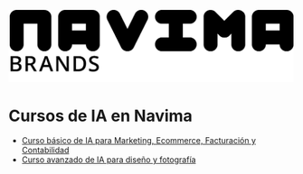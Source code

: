 ![Navima Logo](/navima_logo_negro.png)

# Cursos de IA en Navima

- [Curso básico de IA para Marketing, Ecommerce, Facturación y Contabilidad](curso_ia_oficina.md)
- [Curso avanzado de IA para diseño y fotografía](curso_ia_avanzado_diseno.md)
